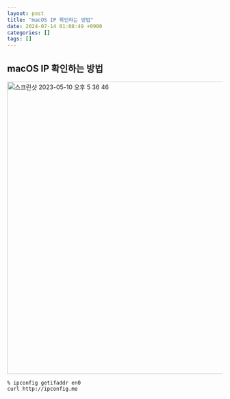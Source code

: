 ```yaml
---
layout: post
title: "macOS IP 확인하는 방법"
date: 2024-07-14 01:08:49 +0900
categories: []
tags: []
---
```


## macOS IP 확인하는 방법

<img width="682" alt="스크린샷 2023-05-10 오후 5 36 46" src="https://github.com/leesanghoon94/leesanghoon94.github.io/assets/127801771/783e99d9-dd56-41f5-abee-839cf79474fe">

    % ipconfig getifaddr en0
    curl http://ipconfig.me
